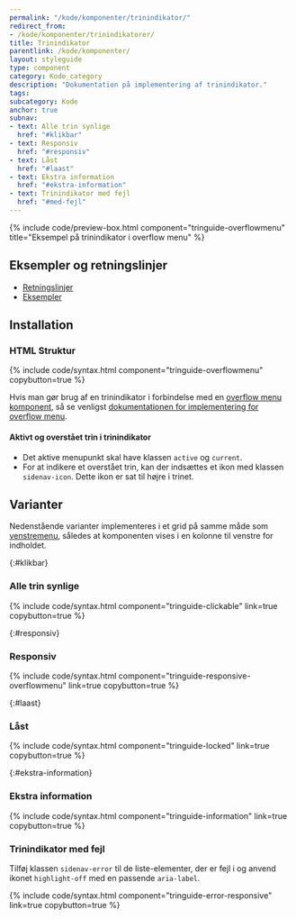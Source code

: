 ```yaml
---
permalink: "/kode/komponenter/trinindikator/"
redirect_from:
- /kode/komponenter/trinindikatorer/
title: Trinindikator
parentlink: /kode/komponenter/
layout: styleguide
type: component
category: Kode_category
description: "Dokumentation på implementering af trinindikator."
tags:
subcategory: Kode
anchor: true
subnav:
- text: Alle trin synlige
  href: "#klikbar"
- text: Responsiv
  href: "#responsiv"
- text: Låst
  href: "#laast"
- text: Ekstra information
  href: "#ekstra-information"
- text: Trinindikator med fejl
  href: "#med-fejl"
---
```


{% include code/preview-box.html component="tringuide-overflowmenu" title="Eksempel på trinindikator i overflow menu" %}

## Eksempler og retningslinjer
<ul class="nobullet-list">
    <li><a href="/komponenter/trinindikator/#retningslinjer">Retningslinjer</a></li>
    <li><a href="/komponenter/trinindikator/">Eksempler</a></li>
</ul>

## Installation

### HTML Struktur

{% include code/syntax.html component="tringuide-overflowmenu" copybutton=true %}

Hvis man gør brug af en trinindikator i forbindelse med en <a href="/komponenter/overflowmenu/">overflow menu komponent</a>, så se venligst <a href="/kode/komponenter/overflowmenu/">dokumentationen for implementering for overflow menu</a>.

#### Aktivt og overstået trin i trinindikator

- Det aktive menupunkt skal have klassen `active` og `current`.
- For at indikere et overstået trin, kan der indsættes et ikon med klassen `sidenav-icon`. Dette ikon er sat til højre i trinet.

## Varianter

Nedenstående varianter implementeres i et grid på samme måde som <a href="/komponenter/venstremenu/">venstremenu</a>, således at komponenten vises i en kolonne til venstre for indholdet.

{:#klikbar}
### Alle trin synlige
{% include code/syntax.html component="tringuide-clickable" link=true copybutton=true %}

{:#responsiv}
### Responsiv
{% include code/syntax.html component="tringuide-responsive-overflowmenu" link=true copybutton=true %}

{:#laast}
### Låst
{% include code/syntax.html component="tringuide-locked" link=true copybutton=true %}

{:#ekstra-information}
### Ekstra information
{% include code/syntax.html component="tringuide-information" link=true copybutton=true %}

### Trinindikator med fejl

Tilføj klassen `sidenav-error` til de liste-elementer, der er fejl i og anvend ikonet `highlight-off` med en passende `aria-label`.

{% include code/syntax.html component="tringuide-error-responsive" link=true copybutton=true %}